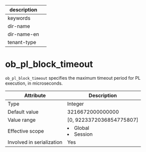 | description ||
|---|---|
| keywords ||
| dir-name ||
| dir-name-en ||
| tenant-type ||

# ob_pl_block_timeout

`ob_pl_block_timeout` specifies the maximum timeout period for PL execution, in microseconds.

| Attribute | Description |
|---------|------------------------------------------------------------------------------------------------------------|
| Type | Integer |
| Default value | 3216672000000000 |
| Value range | \[0, 9223372036854775807\] |
| Effective scope | <li> Global   <li> Session |
| Involved in serialization | Yes |
